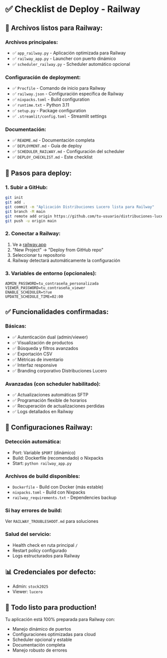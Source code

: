 # ✅ Checklist de Deploy - Railway

## 📁 Archivos listos para Railway:

### Archivos principales:
- ✅ `app_railway.py` - Aplicación optimizada para Railway
- ✅ `railway_app.py` - Launcher con puerto dinámico
- ✅ `scheduler_railway.py` - Scheduler automático opcional

### Configuración de deployment:
- ✅ `Procfile` - Comando de inicio para Railway
- ✅ `railway.json` - Configuración específica de Railway
- ✅ `nixpacks.toml` - Build configuration
- ✅ `runtime.txt` - Python 3.11
- ✅ `setup.py` - Package configuration
- ✅ `.streamlit/config.toml` - Streamlit settings

### Documentación:
- ✅ `README.md` - Documentación completa
- ✅ `DEPLOYMENT.md` - Guía de deploy
- ✅ `SCHEDULER_RAILWAY.md` - Configuración del scheduler
- ✅ `DEPLOY_CHECKLIST.md` - Este checklist

## 🚀 Pasos para deploy:

### 1. Subir a GitHub:
```bash
git init
git add .
git commit -m "Aplicación Distribuciones Lucero lista para Railway"
git branch -M main
git remote add origin https://github.com/tu-usuario/distribuciones-lucero.git
git push -u origin main
```

### 2. Conectar a Railway:
1. Ve a [railway.app](https://railway.app)
2. "New Project" → "Deploy from GitHub repo"
3. Seleccionar tu repositorio
4. Railway detectará automáticamente la configuración

### 3. Variables de entorno (opcionales):
```
ADMIN_PASSWORD=tu_contraseña_personalizada
VIEWER_PASSWORD=tu_contraseña_viewer
ENABLE_SCHEDULER=true
UPDATE_SCHEDULE_TIME=02:00
```

## ✅ Funcionalidades confirmadas:

### Básicas:
- ✅ Autenticación dual (admin/viewer)
- ✅ Visualización de productos
- ✅ Búsqueda y filtros avanzados
- ✅ Exportación CSV
- ✅ Métricas de inventario
- ✅ Interfaz responsive
- ✅ Branding corporativo Distribuciones Lucero

### Avanzadas (con scheduler habilitado):
- ✅ Actualizaciones automáticas SFTP
- ✅ Programación flexible de horarios
- ✅ Recuperación de actualizaciones perdidas
- ✅ Logs detallados en Railway

## 🔧 Configuraciones Railway:

### Detección automática:
- Port: Variable `$PORT` (dinámico)
- Build: Dockerfile (recomendado) o Nixpacks
- Start: `python railway_app.py`

### Archivos de build disponibles:
- `Dockerfile` - Build con Docker (más estable)
- `nixpacks.toml` - Build con Nixpacks
- `railway_requirements.txt` - Dependencies backup

### Si hay errores de build:
Ver `RAILWAY_TROUBLESHOOT.md` para soluciones

### Salud del servicio:
- Health check en ruta principal `/`
- Restart policy configurado
- Logs estructurados para Railway

## 📊 Credenciales por defecto:
- Admin: `stock2025`
- Viewer: `lucero`

## 🎯 Todo listo para production!

Tu aplicación está 100% preparada para Railway con:
- Manejo dinámico de puertos
- Configuraciones optimizadas para cloud
- Scheduler opcional y estable
- Documentación completa
- Manejo robusto de errores